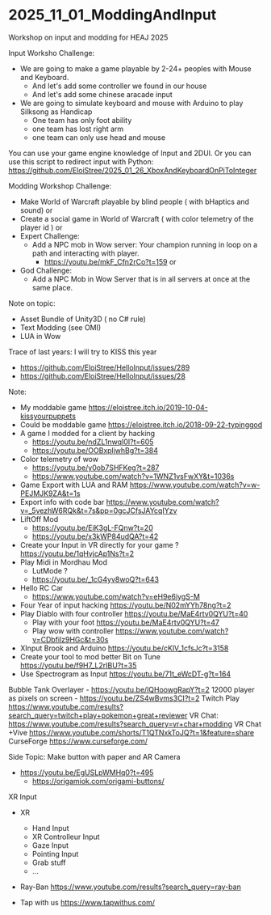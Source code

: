 # 2025_11_01_ModdingAndInput
Workshop on input and modding for HEAJ 2025

Input Worksho Challenge:
- We are going to make a game playable by 2-24+ peoples with Mouse and Keyboard.
  - And let's add some controller we found in our house
  - And let's add some chinese aracade input
- We are going to simulate keyboard and mouse with Arduino to play Silksong as Handicap
  - One team has only foot ability
  - one team has lost right arm
  - one team can only use head and mouse
 
You can use your game engine knowledge of Input and 2DUI.
Or you can use this script to redirect input with Python:
https://github.com/EloiStree/2025_01_26_XboxAndKeyboardOnPiToInteger

Modding Workshop Challenge:
- Make World of Warcraft playable by blind people ( with bHaptics and sound)
or
- Create a social game in World of Warcraft ( with color telemetry of the player id )
or
- Expert Challenge:
  - Add a NPC mob in Wow server: Your champion running in loop on a path and interacting with player.
    - https://youtu.be/mkF_Cfn2rCo?t=159
or
- God Challenge:
  - Add a NPC Mob in Wow Server that is in all servers at once at the same place.


Note on topic:
- Asset Bundle of Unity3D ( no C# rule)
- Text Modding (see OMI)
- LUA in Wow

Trace of last years:
I will try to KISS this year
- https://github.com/EloiStree/HelloInput/issues/289
- https://github.com/EloiStree/HelloInput/issues/28




Note: 
- My moddable game https://eloistree.itch.io/2019-10-04-kissyourpuppets
- Could be moddable game https://eloistree.itch.io/2018-09-22-typinggod
- A game I modded for a client by hacking
  - https://youtu.be/ndZL1nwqI0I?t=605
  - https://youtu.be/OOBxpljwhBg?t=384
- Color telemetry of wow
  - https://youtu.be/y0ob7SHFKeg?t=287
  - https://www.youtube.com/watch?v=1WNZ1vsFwXY&t=1036s
- Game Export with LUA and RAM https://www.youtube.com/watch?v=w-PEJMJK9ZA&t=1s
- Export info with code bar https://www.youtube.com/watch?v=_5vezhW6RQk&t=7s&pp=0gcJCfsJAYcqIYzv 
- LiftOff Mod
  - https://youtu.be/EiK3gL-FQnw?t=20
  - https://youtu.be/x3kWP84udQA?t=42
- Create your Input in VR directly for your game ? https://youtu.be/1qHvjcAp1Ns?t=2
- Play Midi in Mordhau Mod
  - LutMode ? 
  - https://youtu.be/_1cG4yv8woQ?t=643
- Hello RC Car
  - https://www.youtube.com/watch?v=eH9e6iygS-M
- Four Year of input hacking https://youtu.be/N02mYYh78ng?t=2
- Play Diablo with four controller https://youtu.be/MaE4rtv0QYU?t=40
  - Play with your foot https://youtu.be/MaE4rtv0QYU?t=47
  - Play wow with controller https://www.youtube.com/watch?v=CDbfilz9HGc&t=30s
- XInput Brook and Arduino https://youtu.be/cKlV_1cfsJc?t=3158
- Create your tool to mod better Bit on Tune https://youtu.be/f9H7_L2rIBU?t=35
- Use Spectrogram as Input https://youtu.be/71t_eWcDT-g?t=164
       

Bubble Tank Overlayer - https://youtu.be/lQHoowgRapY?t=2
12000 player as pixels on screen - https://youtu.be/ZS4wBvms3CI?t=2
Twitch Play  https://www.youtube.com/results?search_query=twitch+play+pokemon+great+reviewer
VR Chat: https://www.youtube.com/results?search_query=vr+char+modding
VR Chat +Vive https://www.youtube.com/shorts/T1QTNxkToJQ?t=1&feature=share
CurseForge https://www.curseforge.com/


Side Topic: Make button with paper and AR Camera
- https://youtu.be/EgUSLpWMHq0?t=495
  - https://origamiok.com/origami-buttons/

XR Input
- XR
  - Hand Input
  - XR Controlleur Input
  - Gaze Input
  - Pointing Input
  - Grab stuff
  - ...
 
- Ray-Ban https://www.youtube.com/results?search_query=ray-ban
- Tap with us https://www.tapwithus.com/
